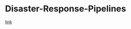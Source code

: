 # Disaster-Response-Pipelines














[link](https://view6914b2f4-3001.udacity-student-workspaces.com/)
